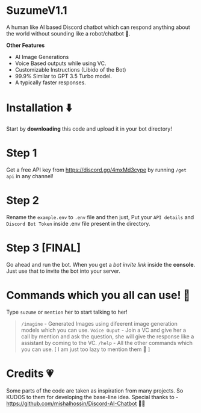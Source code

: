 # SuzumeV1.1
A human like AI based Discord chatbot which can respond anything about the world without sounding like a robot/chatbot 🤖.

**Other Features**
- AI Image Generations
- Voice Based outputs while using VC.
- Customizable Instructions (Libido of the Bot)
- 99.9% Similar to GPT 3.5 Turbo model.
- A typically faster responses.


# Installation ⬇️
Start by **downloading** this code and upload it in your bot directory!

# Step 1
Get a free API key from https://discord.gg/4mxMd3cype by running `/get api` in any channel!

# Step 2
Rename the `example.env` to `.env` file and then just,
Put your `API details` and `Discord Bot Token` inside .env file present in the directory.

# Step 3 [FINAL]
Go ahead and run the bot. When you get a *bot invite link* inside the **console**. Just use that to invite the bot into your server.

# Commands which you all can use! 🤖
Type `suzume` or `mention` her to start talking to her!

> `/imagine` - Generated Images using difeerent image generation models which you can use.
> `Voice Ouput` - Join a VC and give her a call by mention and ask the question, she will give the response like a assistant by coming to the VC.
> `/help` - All the other commands which you can use. [ I am just too lazy to mention them 🦥 ]



# Credits 💗
Some parts of the code are taken as inspiration from many projects. So KUDOS to them for developing the base-line idea.
Special thanks to - https://github.com/mishalhossin/Discord-AI-Chatbot 🧑‍💻
